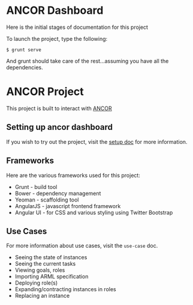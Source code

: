 # ANCOR Dashboard

Here is the initial stages of documentation for this project

To launch the project, type the following:

    $ grunt serve

And grunt should take care of the rest...assuming you have all the dependencies.

# ANCOR Project

This project is built to interact with [ANCOR](https://github.com/arguslab/ancor)

## Setting up ancor dashboard

If you wish to try out the project, visit the [setup doc](doc/setup) for more information.

## Frameworks

Here are the various frameworks used for this project:

- Grunt - build tool
- Bower - dependency management
- Yeoman - scaffolding tool
- AngularJS - javascript frontend framework
- Angular UI - for CSS and various styling using Twitter Bootstrap

## Use Cases

For more information about use cases, visit the `use-case` doc.

- Seeing the state of instances
- Seeing the current tasks
- Viewing goals, roles
- Importing ARML specification
- Deploying role(s)
- Expanding/contracting instances in roles
- Replacing an instance
